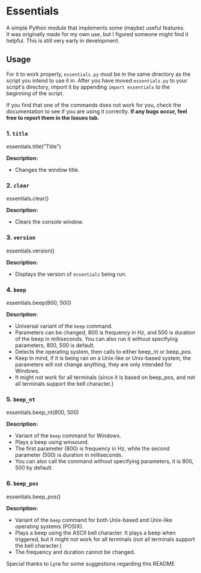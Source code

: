 # Essentials

A simple Python module that implements some (maybe) useful features.  
It was originally made for my own use, but I figured someone might find it helpful.
This is still very early in development.

## Usage

For it to work properly, `essentials.py` must be in the same directory as the script you intend to use it in.
After you have moved `essentials.py` to your script's directory, import it by appending `import essentials` to the beginning of the script.

If you find that one of the commands does not work for you, check the documentation to see if you are using it correctly.
**If any bugs occur, feel free to report them in the Issues tab.**

### 1. `title`
essentials.title("Title")

**Description:**  
- Changes the window title.

### 2. `clear`
essentials.clear()

**Description:**  
- Clears the console window.

### 3. `version`
essentials.version()

**Description:**  
- Displays the version of `essentials` being run.

### 4. `beep`
essentials.beep(800, 500)

**Description:**
- Universal variant of the `beep` command.
- Parameters can be changed, 800 is frequency in Hz, and 500 is duration of the beep in milliseconds. You can also run it without specifying parameters, 800, 500 is default.
- Detects the operating system, then calls to either beep_nt or beep_pos.
- Keep in mind, if it is being ran on a Unix-like or Unix-based system, the parameters will not change anything, they are only intended for Windows.
- It might not work for all terminals (since it is based on beep_pos, and not all terminals support the bell character.)

### 5. `beep_nt`
essentials.beep_nt(800, 500)

**Description:**
- Variant of the `beep` command for Windows.
- Plays a beep using winsound.
- The first parameter (800) is frequency in Hz, while the second parameter (500) is duration in milliseconds.
- You can also call the command without specifying parameters, it is 800, 500 by default.

### 6. `beep_pos`
essentials.beep_pos()

**Description:**
- Variant of the `beep` command for both Unix-based and Unix-like operating systems (POSIX).
- Plays a beep using the ASCII bell character. It plays a beep when triggered, but it might not work for all terminals (not all terminals support the bell character.)
- The frequency and duration cannot be changed.


Special thanks to Lyra for some suggestions regarding this README

